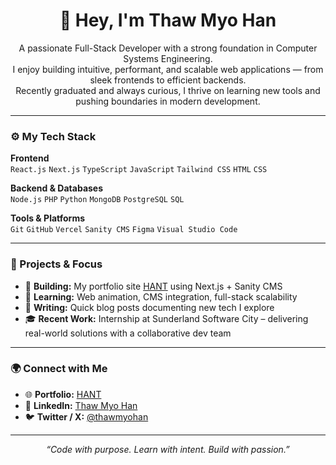 <h1 align="center">👋 Hey, I'm Thaw Myo Han</h1>

<p align="center">
  A passionate Full-Stack Developer with a strong foundation in Computer Systems Engineering.<br>
  I enjoy building intuitive, performant, and scalable web applications — from sleek frontends to efficient backends.<br>
  Recently graduated and always curious, I thrive on learning new tools and pushing boundaries in modern development.
</p>

---

### ⚙️ My Tech Stack

**Frontend**  
`React.js` `Next.js` `TypeScript` `JavaScript` `Tailwind CSS` `HTML` `CSS`

**Backend & Databases**  
`Node.js` `PHP` `Python` `MongoDB` `PostgreSQL` `SQL`

**Tools & Platforms**  
`Git` `GitHub` `Vercel` `Sanity CMS` `Figma` `Visual Studio Code`

---

### 🚀 Projects & Focus

- 🔧 **Building:** My portfolio site [HANT](https://hant.dev) using Next.js + Sanity CMS  
- 🧠 **Learning:** Web animation, CMS integration, full-stack scalability  
- 📝 **Writing:** Quick blog posts documenting new tech I explore  
- 🎓 **Recent Work:** Internship at Sunderland Software City – delivering real-world solutions with a collaborative dev team  

---

### 🌍 Connect with Me

- 🌐 **Portfolio:** [HANT](https://hant.dev)  
- 💼 **LinkedIn:** [Thaw Myo Han](https://www.linkedin.com/in/thawmyohan2025/)  
- 🐦 **Twitter / X:** [@thawmyohan](https://x.com/thawmyohan)  

---

<p align="center"><i>“Code with purpose. Learn with intent. Build with passion.”</i></p>

